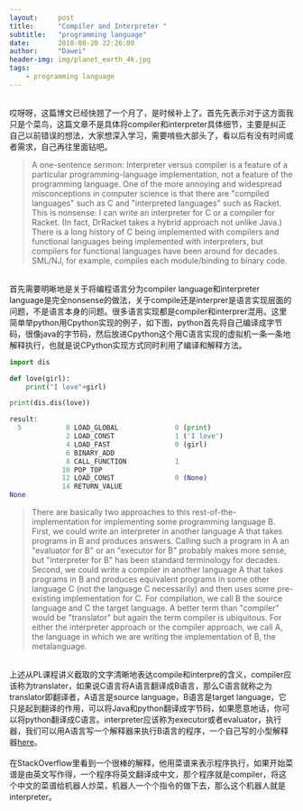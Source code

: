 ```yaml
---
layout:     post
title:      "Compiler and Interpreter "
subtitle:   "programming language"
date:       2018-08-20 22:26:00
author:     "Dawei"
header-img: img/planet_earth_4k.jpg
tags:
    - programming language
---
```


<br>哎呀呀，这篇博文已经快翘了一个月了，是时候补上了。首先先表示对于这方面我只是个菜鸟，这篇文章不是具体将compiler和interpreter具体细节，主要是纠正自己以前错误的想法，大家想深入学习，需要啃些大部头了，看以后有没有时间或者需求，自己再往里面钻吧。<br/>
>A one-sentence sermon: Interpreter versus compiler is a feature of a particular programming-language implementation, not a feature of the programming language. One of the more annoying and widespread misconceptions in computer science is that there are "compiled languages" such as C and "interpreted languages" such as Racket. This is nonsense: I can write an interpreter for C or a compiler for Racket. (In fact, DrRacket takes a hybrid approach not unlike Java.) There is a long history of C being implemented with compilers and functional languages being implemented with interpreters, but compilers for functional languages have been around for decades. SML/NJ, for example, compiles each module/binding to binary code.

<br>首先需要明晰地是关于将编程语言分为compiler language和interpreter language是完全nonsense的做法，关于compile还是interprer是语言实现层面的问题，不是语言本身的问题。很多语言实现都是compiler和interprer混用。这里简单举python用Cpython实现的例子，如下图，python首先将自己编译成字节码，很像java的字节码，然后放进Cpython这个用C语言实现的虚拟机一条一条地解释执行，也就是说CPython实现方式同时利用了编译和解释方法。<br/>
```python
import dis

def love(girl):
    print("I love"+girl)

print(dis.dis(love))

result:
  5           0 LOAD_GLOBAL              0 (print)
              2 LOAD_CONST               1 ('I love')
              4 LOAD_FAST                0 (girl)
              6 BINARY_ADD
              8 CALL_FUNCTION            1
             10 POP_TOP
             12 LOAD_CONST               0 (None)
             14 RETURN_VALUE
None
```
>There are basically two approaches to this rest-of-the-implementation for implementing some programming language B. First, we could write an interpreter in another language A that takes programs in B and produces answers. Calling such a program in A an "evaluator for B" or an "executor for B" probably makes more sense, but "interpreter for B" has been standard terminology for decades. Second, we could write a compiler in another language A that takes programs in B and produces equivalent programs in some other language C (not the language C necessarily) and then uses some pre-existing implementation for C. For compilation, we call B the source language and C the target language. A better term than "compiler" would be "translator" but again the term compiler is ubiquitous. For either the interpreter approach or the compiler approach, we call A, the language in which we are writing the implementation of B, the metalanguage. 

<br>上述从PL课程讲义截取的文字清晰地表达compile和interpre的含义，compiler应该称为translater，如果说C语言将A语言翻译成B语言，那么C语言就称之为translator即翻译者，A语言是source language，B语言是target language，它只是起到翻译的作用，可以将Java和python翻译成字节码，如果愿意地话，你可以将python翻译成C语言。interpreter应该称为executor或者evaluator，执行器，我们可以用A语言写一个解释器来执行B语言的程序，一个自己写的小型解释器[here](https://github.com/lionsterben/Coursera/blob/master/uw_programming_languages/hw5.rkt)。<br/>
<br>在StackOverflow里看到一个很棒的解释，他用菜谱来表示程序执行，如果开始菜谱是由英文写作得，一个程序将英文翻译成中文，那个程序就是compiler，将这个中文的菜谱给机器人炒菜，机器人一个个指令的做下去，那么这个机器人就是interpreter。<br/>
